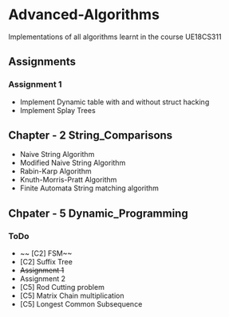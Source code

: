 # Advanced-Algorithms
Implementations of all algorithms learnt in the course UE18CS311

## Assignments
### Assignment 1
* Implement Dynamic table with and without struct hacking
* Implement Splay Trees

## Chapter - 2 String_Comparisons
* Naive String Algorithm
* Modified Naive String Algorithm
* Rabin-Karp Algorithm
* Knuth-Morris-Pratt Algorithm
* Finite Automata String matching algorithm

## Chpater - 5 Dynamic_Programming
### ToDo
* ~~ [C2] FSM~~   
* [C2] Suffix Tree
* ~~Assignment 1~~
* Assignment 2
* [C5] Rod Cutting problem
* [C5] Matrix Chain multiplication
* [C5] Longest Common Subsequence